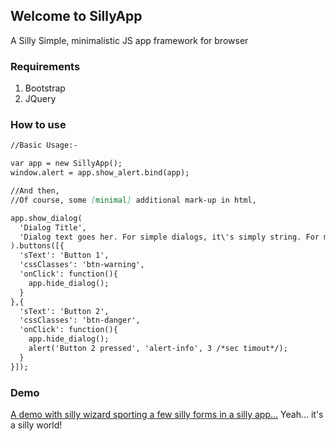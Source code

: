 ## Welcome to SillyApp
A Silly Simple, minimalistic JS app framework for browser

### Requirements
1. Bootstrap
2. JQuery

### How to use
```markdown
//Basic Usage:-

var app = new SillyApp();
window.alert = app.show_alert.bind(app);

//And then,
//Of course, some [minimal] additional mark-up in html,

app.show_dialog(
  'Dialog Title',
  'Dialog text goes her. For simple dialogs, it\'s simply string. For more complex interaction, you can use SillyForm feature'
).buttons([{
  'sText': 'Button 1',
  'cssClasses': 'btn-warning',
  'onClick': function(){
    app.hide_dialog();
  }
},{
  'sText': 'Button 2',
  'cssClasses': 'btn-danger',
  'onClick': function(){
    app.hide_dialog();
    alert('Button 2 pressed', 'alert-info', 3 /*sec timout*/);
  }
}]);
```
### Demo
[A demo with silly wizard sporting a few silly forms in a silly app...](https://bhave-abhay.github.io/sillyapp/test/)
Yeah... it's a silly world!
